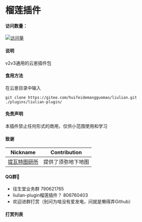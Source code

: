 # 榴莲插件

#### 访问数量：
[![访问量](https://profile-counter.glitch.me/liulian-plugin/count.svg)](https://gitee.com/xianxincoder/liulian-plugin)

#### 说明
v2v3通用的云崽插件包

#### 食用方法
在云崽目录中输入
```
git clone https://gitee.com/huifeidemangguomao/liulian.git ./plugins/liulian-plugin/
```
#### 免责声明

本插件禁止任何形式的商用，仅供小范围使用和学习

#### 致谢
| Nickname                                                     | Contribution                        |
| :----------------------------------------------------------: | ----------------------------------- |
|[提瓦特图研所](https://m.bilibili.com/space/1872522256?share_from=space&share_medium=android&share_plat=android&share_session_id=246f71fc-347b-4371-b8cf-2e51df9d0572&share_source=COPY&share_tag=s_i&timestamp=1665512676&unique_k=nXaICOt) | 提供了须弥地下地图 |

#### QQ群🌾

* 往生堂业务群               790621765
* liulian-plugin榴莲插件？   806760403
* 欢迎进群打赏（别问为啥没有爱发电，问就是懒得弄Github）

#### 打赏列表